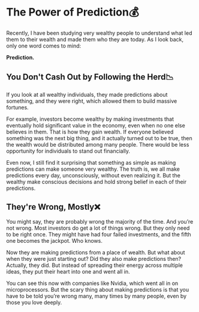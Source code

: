 # The Power of Prediction💰

Recently, I have been studying very wealthy people to understand what led them to their wealth and made them who they are today. As I look back, only one word comes to mind:

**Prediction.**

## You Don't Cash Out by Following the Herd📉
If you look at all wealthy individuals, they made predictions about something, and they were right, which allowed them to build massive fortunes.

For example, investors become wealthy by making investments that eventually hold significant value in the economy, even when no one else believes in them. That is how they gain wealth. If everyone believed something was the next big thing, and it actually turned out to be true, then the wealth would be distributed among many people. There would be less opportunity for individuals to stand out financially.

Even now, I still find it surprising that something as simple as making predictions can make someone very wealthy. The truth is, we all make predictions every day, unconsciously, without even realizing it. But the wealthy make conscious decisions and hold strong belief in each of their predictions.

## They're Wrong, Mostly❌
You might say, they are probably wrong the majority of the time. And you’re not wrong. Most investors do get a lot of things wrong. But they only need to be right once. They might have had four failed investments, and the fifth one becomes the jackpot. Who knows.

Now they are making predictions from a place of wealth. But what about when they were just starting out? Did they also make predictions then? Actually, they did. But instead of spreading their energy across multiple ideas, they put their heart into one and went all in.

You can see this now with companies like Nvidia, which went all in on microprocessors. But the scary thing about making predictions is that you have to be told you’re wrong many, many times by many people, even by those you love deeply.
